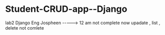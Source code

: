 # Student-CRUD-app--Django
lab2 Django
Eng Jospheen -----> 12 am not complete now
upadate , list , delete not comlete 

